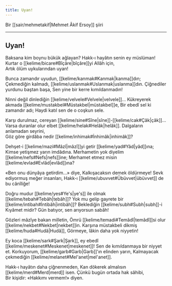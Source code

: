 ```yaml
---
title: Uyan!
---
```


Bir [[sair/mehmetakif|Mehmet Âkif Ersoy]] şiiri

---

## Uyan!

Baksana kim boynu bükük ağlayan? 
Hakk-ı hayâtın senin ey müslüman! 
Kurtar o [[kelime/bicare#Bîçâre|bîçâre]]yi Allâh için,  
Artık ölüm uykularından uyan!

Bunca zamandır uyudun, [[kelime/kanmak#Kanmak|kanma]]dın; 
Çekmediğin kalmadı, [[kelime/uslanmak#Uslanmak|uslanma]]dın. 
Çiğnediler yurdunu baştan başa, 
Sen yine bir kerre kımıldanmadın!

Ninni değil dinlediğin [[kelime/velvele#Velvele|velvele]]... 
Kükreyerek akmada [[kelime/mustakbel#Müstakbel|müstakbel]]e, 
Bir ebedî sel ki zamandır adı; 
Haydi katıl sen de o coşkun sele.

Karşı durulmaz, cereyan [[kelime/sine#Sîne|sîne]]-[[kelime/cak#Çâk|çâk]]... 
Varsa duranlar olur elbet [[kelime/helak#Helâk|helâk]]. 
Dalgaların anlamadan seyrini,  
Göz göre girdâba nedir [[kelime/inhimak#İnhimâk|inhimâk]]?

Dehşet-i [[kelime/mazi#Mâzî|mâzî]]yi getir [[kelime/yad#Yâd|yâd]]ına; 
Kimse yetişmez yarın imdâdına. 
Merhametin yok diyelim [[kelime/nefs#Nefs|nefs]]ine; 
Merhamet etmez misin [[kelime/evlad#Evlâd|evlâd]]ına?

«Ben onu dünyâya getirdim...» diye, 
Kalkışacaksın demek öldürmeye! 
Sevk ediyormuş meğer insanları, 
Hakk-ı [[kelime/ubuvvet#Übüvvet|übüvvet]] de bu cânîliğe!

Doğru mudur [[kelime/yes#Ye's|ye's]] ile olmak [[kelime/tebah#Tebâh|tebâh]]? 
Yok mu gelip gayrete bir [[kelime/intibah#İntibâh|intibâh]]? 
Beklediğin [[kelime/subh#Subh|subh]]-i Kıyâmet midir? 
Gün batıyor, sen arıyorsun sabâh!

Gözleri mâzîye bakan milletin, 
Ömrü [[kelime/temadi#Temâdî|temâdî]]si olur [[kelime/nekbet#Nekbet|nekbet]]in. 
Karşına müstakbeli dikmiş [[kelime/huda#Hudâ|Hudâ]], 
Görmeye, lâkin daha yok niyyetin!

Ey koca [[kelime/sark#Şark|Şark]], ey ebedî [[kelime/meskenet#Meskenet|meskenet]]! 
Sen de kımıldanmaya bir niyyet et. 
Korkuyorum, [[kelime/garb#Garb|Garb]]'ın elinden yarın, 
Kalmayacak çekmediğin [[kelime/melanet#Mel'anet|mel'anet]].

Hakk-ı hayâtın daha çiğnenmeden, 
Kan dökerek almalısın [[kelime/merd#Merd|merd]] isen. 
Çünkü bugün ortada hak sâhibi,  
Bir kişidir: «Hakkımı vermem!» diyen.